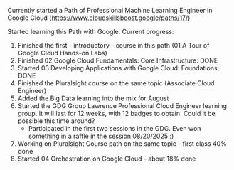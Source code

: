 Currently started a Path of Professional Machine Learning Engineer in Google Cloud (https://www.cloudskillsboost.google/paths/17/)

Started learning this Path with Google.
Current progress:
1. Finished the first - introductory - course in this path (01 A Tour of Google Cloud Hands-on Labs)
2. Finished 02 Google Cloud Fundamentals: Core Infrastructure: DONE
3. Started 03 Developing Applications with Google Cloud: Foundations, DONE
4. Finished the Pluralsight course on the same topic (Associate Cloud Engineer)
5. Added the Big Data learning into the mix for August
6. Started the GDG Group Lawrence Professional Cloud Engineer learning group. It will last for 12 weeks, with 12 badges to obtain. Could it be possible this time around?
   - Participated in the first two sessions in the GDG. Even won something in a raffle in the session 08/20/2025 :)
7. Working on Pluralsight Course path on the same topic - first class 40% done
8. Started 04 Orchestration on Google Cloud - about 18% done

